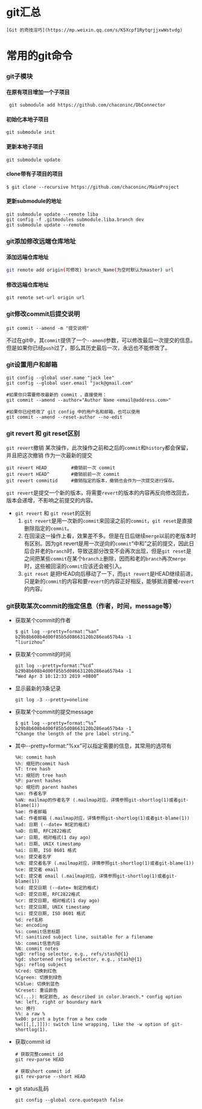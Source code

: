 # git汇总
    [Git 的奇技淫巧](https://mp.weixin.qq.com/s/K5Xcpf1RytqrjjxwWstvdg)

# 常用的git命令

### git子模块

#### 在原有项目增加一个子项目

```shell
 git submodule add https://github.com/chaconinc/DbConnector
```

#### 初始化本地子项目

```shell
git submodule init
```

#### 更新本地子项目

```shell
git submodule update
```

#### clone带有子项目的项目

```shell
$ git clone --recursive https://github.com/chaconinc/MainProject
```

#### 更新submodule的地址

```shell
git submodule update --remote liba
git config -f .gitmodules submodule.liba.branch dev
git submodule update --remote
```

### git添加修改远端仓库地址

#### 添加远端仓库地址

```sh
git remote add origin(可修改) branch_Name(为空时默认为master) url
```

#### 修改远端仓库地址

```shell
git remote set-url origin url
```

### git修改commit后提交说明

```shell
git commit --amend -m "提交说明"
```

不过在git中，其`commit`提供了一个`--amend`参数，可以修改最后一次提交的信息。但是如果你已经`push`过了，那么其历史最后一次，永远也不能修改了。

### git设置用户和邮箱

```shell
git config --global user.name "jack lee"
git config --global user.email "jack@gmail.com"

#如果你只需要修改最新的 commit ，直接使用：
git commit --amend --author="Author Name <email@address.com>"

#如果你已经修改了 git config 中的用户名和邮箱，也可以使用
git commit --amend --reset-author --no-edit
```

### git revert 和 git reset区别

`git revert`撤销 某次操作，此次操作之前和之后的`commit`和`history`都会保留，并且把这次撤销
作为一次最新的提交

```shell
git revert HEAD         #撤销前一次 commit
git revert HEAD^        #撤销前前一次 commit
git revert commitid     #撤销指定的版本，撤销也会作为一次提交进行保存。
```

`git revert`是提交一个新的版本，将需要`revert`的版本的内容再反向修改回去，
版本会递增，不影响之前提交的内容。

* `git revert` 和 `git reset`的区别 
    1. `git revert`是用一次新的`commit`来回滚之前的`commit`，`git reset`是直接删除指定的`commit`。 
    2. 在回滚这一操作上看，效果差不多。但是在日后继续`merge`以前的老版本时有区别。因为git revert是用一次逆向的`commit`“中和”之前的提交，因此日后合并老的`branch`时，导致这部分改变不会再次出现，但是`git reset`是之间把某些`commit`在某个`branch上`删除，因而和老的`branch`再次`merge`时，这些被回滚的`commit`应该还会被引入。 
    3. `git reset` 是把HEAD向后移动了一下，而`git revert`是HEAD继续前进，只是新的`commit`的内容和要`revert`的内容正好相反，能够抵消要被`revert`的内容。

### git获取某次commit的指定信息（作者，时间，message等）

* 获取某个commit的作者

    ```shell
    $ git log --pretty=format:“%an” b29b8b608b4d00f85b5d08663120b286ea657b4a -1
    “liurizhou”
    ```

* 获取某个commit的时间

    ```shell
    git log --pretty=format:“%cd” b29b8b608b4d00f85b5d08663120b286ea657b4a -1
    “Wed Apr 3 10:12:33 2019 +0800”
    ```
* 显示最新的3条记录
    ```shell
    git log -3 --pretty=oneline
    ```

* 获取某个commit的提交message

    ```shell
    $ git log --pretty=format:“%s” b29b8b608b4d00f85b5d08663120b286ea657b4a -1
    “Change the length of the pre label string.”
    ```

* 其中--pretty=format:“%xx”可以指定需要的信息，其常用的选项有

    ```shell
    %H: commit hash
    %h: 缩短的commit hash
    %T: tree hash
    %t: 缩短的 tree hash
    %P: parent hashes
    %p: 缩短的 parent hashes
    %an: 作者名字
    %aN: mailmap的作者名字 (.mailmap对应，详情参照git-shortlog(1)或者git-blame(1))
    %ae: 作者邮箱
    %aE: 作者邮箱 (.mailmap对应，详情参照git-shortlog(1)或者git-blame(1))
    %ad: 日期 (--date= 制定的格式)
    %aD: 日期, RFC2822格式
    %ar: 日期, 相对格式(1 day ago)
    %at: 日期, UNIX timestamp
    %ai: 日期, ISO 8601 格式
    %cn: 提交者名字
    %cN: 提交者名字 (.mailmap对应，详情参照git-shortlog(1)或者git-blame(1))
    %ce: 提交者 email
    %cE: 提交者 email (.mailmap对应，详情参照git-shortlog(1)或者git-blame(1))
    %cd: 提交日期 (--date= 制定的格式)
    %cD: 提交日期, RFC2822格式
    %cr: 提交日期, 相对格式(1 day ago)
    %ct: 提交日期, UNIX timestamp
    %ci: 提交日期, ISO 8601 格式
    %d: ref名称
    %e: encoding
    %s: commit信息标题
    %f: sanitized subject line, suitable for a filename
    %b: commit信息内容
    %N: commit notes
    %gD: reflog selector, e.g., refs/stash@{1}
    %gd: shortened reflog selector, e.g., stash@{1}
    %gs: reflog subject
    %Cred: 切换到红色
    %Cgreen: 切换到绿色
    %Cblue: 切换到蓝色
    %Creset: 重设颜色
    %C(...): 制定颜色, as described in color.branch.* config option
    %m: left, right or boundary mark
    %n: 换行
    %%: a raw %
    %x00: print a byte from a hex code
    %w([[,[,]]]): switch line wrapping, like the -w option of git-shortlog(1).
    ```
* 获取commit id

    ```shell
    # 获取完整commit id
    git rev-parse HEAD

    # 获取short commit id
    git rev-parse --short HEAD
    ```
* git status乱码
   ```shell
   git config --global core.quotepath false
   ```
